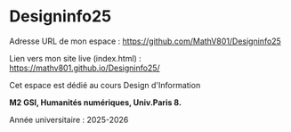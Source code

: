 # Designinfo25

Adresse URL de mon espace : https://github.com/MathV801/Designinfo25 

Lien vers mon site live (index.html) : https://mathv801.github.io/Designinfo25/ 

Cet espace est dédié au cours Design d'Information

**M2 GSI, Humanités numériques, Univ.Paris 8.**

Année universitaire : 2025-2026 
